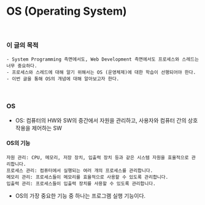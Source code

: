 # OS (Operating System)
<br/>

### 이 글의 목적
    - System Programming 측면에서도, Web Development 측면에서도 프로세스와 스레드는 너무 중요하다.
    - 프로세스와 스레드에 대해 알기 위해서는 OS (운영체제)에 대한 학습이 선행되어야 한다.
    - 이번 글을 통해 OS의 개념에 대해 알아보고자 한다.
<br/>

### OS
- OS: 컴퓨터의 HW와 SW의 중간에서 자원을 관리하고, 사용자와 컴퓨터 간의 상호 작용을 제어하는 SW
#### OS의 기능
```plaintext
자원 관리: CPU, 메모리, 저장 장치, 입출력 장치 등과 같은 시스템 자원을 효율적으로 관리합니다.
프로세스 관리: 컴퓨터에서 실행되는 여러 개의 프로세스를 관리합니다.
메모리 관리: 프로세스들이 메모리를 효율적으로 사용할 수 있도록 관리합니다.
입출력 관리: 프로세스들이 입출력 장치를 사용할 수 있도록 관리합니다.
```
- OS의 가장 중요한 기능 중 하나는 프로그램 실행 기능이다.
